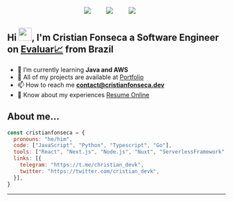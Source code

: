 <p align='center'>
    <a href="https://www.linkedin.com/in/cristian-fonseca-c-04972b224/"><img src="https://img.shields.io/badge/linkedin-%230077B5.svg?&style=for-the-badge&logo=linkedin&logoColor=white" /></a>&nbsp;&nbsp;&nbsp;&nbsp;&nbsp;&nbsp;&nbsp;&nbsp;
    <a href="mailto:contact@cristianfonseca.dev?subject=Hi%20Cristian"><img src="https://img.shields.io/badge/gmail-%23D14836.svg?&style=for-the-badge&logo=gmail&logoColor=white" /></a>&nbsp;&nbsp;&nbsp;&nbsp;&nbsp;&nbsp;&nbsp;&nbsp;
    <a href="https://twitter.com/cristian_devk"><img src="https://img.shields.io/badge/twitter-%231DA1F2.svg?&style=for-the-badge&logo=twitter&logoColor=white" /></a>&nbsp;&nbsp;&nbsp;&nbsp;&nbsp;&nbsp;&nbsp;&nbsp;
</p>

## Hi <img src="https://raw.githubusercontent.com/MartinHeinz/MartinHeinz/master/wave.gif" width="30px">, I'm Cristian Fonseca a Software Engineer on [Evaluar📈](https://www.evaluar.com/) from Brazil
- 🌱 I’m currently learning **Java and AWS**
- 🔨 All of my projects are available at [Portfolio](https://www.cristianfonseca.dev/)
- 📫 How to reach me **contact@cristianfonseca.dev**
- 📄 Know about my experiences [Resume Online](https://www.cristianfonseca.dev/download/cv.pdf)
## About me...
```js
const cristianfonseca = {
  pronouns: "he/him",
  code: ["JavaScript", "Python", "Typescript", "Go"],
  tools: ["React", "Next.js", "Node.js", "Nuxt", "ServerlessFramework", "Vue"],
  links: [{
    telegram: "https://t.me/christian_devk",
    twitter: "https://twitter.com/cristian_devk",
  }],
}
```
---
